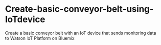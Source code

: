 # Create-basic-conveyor-belt-using-IoTdevice
Create a basic conveyor belt with an IoT device that sends monitoring data to Watson IoT Platform on Bluemix
